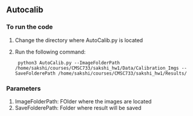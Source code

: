 ## Autocalib

### To run the code
1) Change the directory where AutoCalib.py is located   
2) Run the following command:       

		python3 AutoCalib.py --ImageFolderPath /home/sakshi/courses/CMSC733/sakshi_hw1/Data/Calibration_Imgs --SaveFolderePath /home/sakshi/courses/CMSC733/sakshi_hw1/Results/

### Parameters
1) ImageFolderPath: FOlder where the images are located
2) SaveFolderePath: Folder where result will be saved

